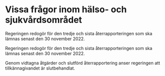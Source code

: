 # Vissa frågor inom hälso- och sjukvårdsområdet

Regeringen redogör för den tredje och sista återrapporteringen som ska lämnas senast den 30 november 2022.

Regeringen redogör för den tredje och sista återrapporteringen som ska lämnas senast den 30 november 2022.

Genom vidtagna åtgärder och slutförd återrapportering anser regeringen att tillkännagivandet är slutbehandlat.
